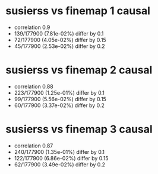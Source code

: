 # susierss vs finemap  1 causal

- correlation 0.9
- 139/177900 (7.81e-02%) differ by 0.1
- 72/177900 (4.05e-02%) differ by 0.15
- 45/177900 (2.53e-02%) differ by 0.2


# susierss vs finemap  2 causal

- correlation 0.88
- 223/177900 (1.25e-01%) differ by 0.1
- 99/177900 (5.56e-02%) differ by 0.15
- 60/177900 (3.37e-02%) differ by 0.2


# susierss vs finemap  3 causal

- correlation 0.87
- 240/177900 (1.35e-01%) differ by 0.1
- 122/177900 (6.86e-02%) differ by 0.15
- 62/177900 (3.49e-02%) differ by 0.2


